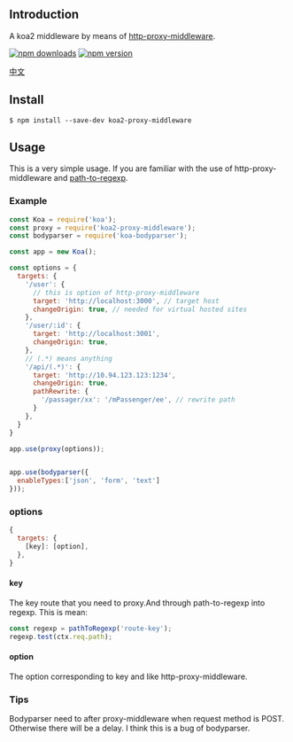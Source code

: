 ## Introduction
A koa2 middleware by means of [http-proxy-middleware](https://github.com/chimurai/http-proxy-middleware).

[![npm downloads](https://img.shields.io/npm/dm/koa2-proxy-middleware.svg?style=flat-square)](https://www.npmjs.com/package/koa2-proxy-middleware)
[![npm version](https://img.shields.io/npm/v/koa2-proxy-middleware.svg?style=flat-square)](https://www.npmjs.com/package/koa2-proxy-middleware)

[中文](https://github.com/sunyongjian/koa2-proxy-middleware/blob/master/README_CN.md)
## Install

`$ npm install --save-dev koa2-proxy-middleware`

## Usage
This is a very simple usage.
If you are familiar with the use of http-proxy-middleware and [path-to-regexp](https://github.com/pillarjs/path-to-regexp).


### Example
```js
const Koa = require('koa');
const proxy = require('koa2-proxy-middleware');
const bodyparser = require('koa-bodyparser');

const app = new Koa();

const options = {
  targets: {
    '/user': {
      // this is option of http-proxy-middleware
      target: 'http://localhost:3000', // target host
      changeOrigin: true, // needed for virtual hosted sites
    },
    '/user/:id': {
      target: 'http://localhost:3001',
      changeOrigin: true,
    },
    // (.*) means anything
    '/api/(.*)': {
      target: 'http://10.94.123.123:1234',
      changeOrigin: true,
      pathRewrite: {
        '/passager/xx': '/mPassenger/ee', // rewrite path
      }
    },
  }
}

app.use(proxy(options));


app.use(bodyparser({
  enableTypes:['json', 'form', 'text']
}));
```



### options
```js
{
  targets: {
    [key]: [option],
  },
}
```
#### key
The key route that you need to proxy.And through path-to-regexp into regexp. 
This is mean:
```js
const regexp = pathToRegexp('route-key');
regexp.test(ctx.req.path);
```
#### option
The option corresponding to key and like http-proxy-middleware.


### Tips
Bodyparser need to after proxy-middleware when request method is POST. Otherwise there will be a delay. I think this is a bug of bodyparser.
